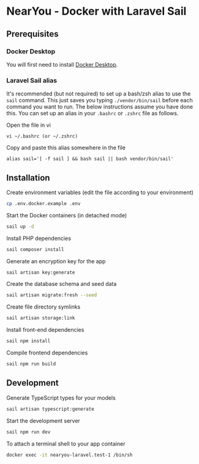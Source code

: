 # NearYou - Docker with Laravel Sail

## Prerequisites

### Docker Desktop
You will first need to install [Docker Desktop](https://www.docker.com/products/docker-desktop/).

### Laravel Sail alias
It's recommended (but not required) to set up a bash/zsh alias to use the `sail` command. This just saves you typing `./vendor/bin/sail` before each command you want to run. The below instructions assume you have done this. You can set up an alias in your `.bashrc` or `.zshrc` file as follows.

Open the file in vi
```
vi ~/.bashrc (or ~/.zshrc)
```

Copy and paste this alias somewhere in the file
```
alias sail='[ -f sail ] && bash sail || bash vendor/bin/sail'
```

## Installation
Create environment variables (edit the file according to your environment)
```sh
cp .env.docker.example .env
```

Start the Docker containers (in detached mode)
```sh
sail up -d
```

Install PHP dependencies
```sh
sail composer install
```

Generate an encryption key for the app
```sh
sail artisan key:generate
```

Create the database schema and seed data
```sh
sail artisan migrate:fresh --seed
```

Create file directory symlinks
```sh
sail artisan storage:link
```

Install front-end dependencies
```sh
sail npm install
```

Compile frontend dependencies
```sh
sail npm run build
```

## Development
Generate TypeScript types for your models
```sh
sail artisan typescript:generate
```

Start the development server
```sh
sail npm run dev
```

To attach a terminal shell to your app container
```sh
docker exec -it nearyou-laravel.test-1 /bin/sh
```
